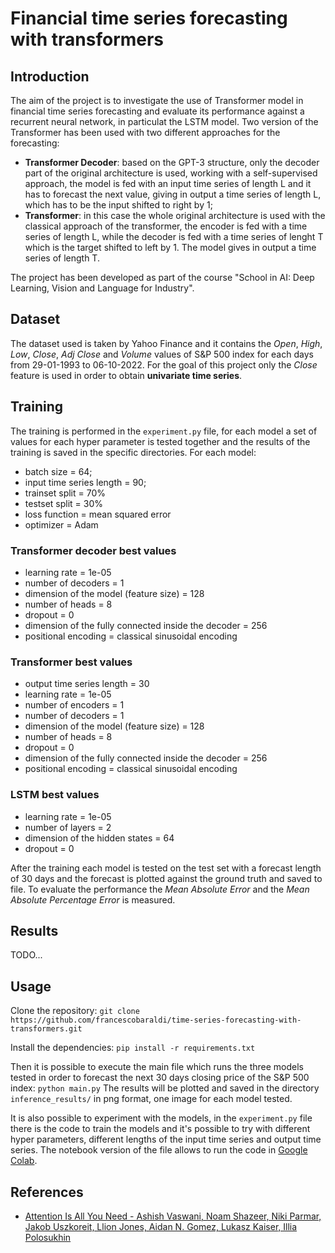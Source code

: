 # Financial time series forecasting with transformers

## Introduction

The aim of the project is to investigate the use of Transformer model in financial time series forecasting and evaluate its performance against a recurrent neural network, in particulat the LSTM model. Two version of the Transformer has been used with two different approaches for the forecasting:
- **Transformer Decoder**: based on the GPT-3 structure, only the decoder part of the original architecture is used, working with a self-supervised approach, the model is fed with an input time series of length L and it has to forecast the next value, giving in output a time series of length L, which has to be the input shifted to right by 1;
- **Transformer**: in this case the whole original architecture is used with the classical approach of the transformer, the encoder is fed with a time series of length L, while the decoder is fed with a time series of lenght T which is the target shifted to left by 1. The model gives in output a time series of length T.

The project has been developed as part of the course "School in AI: Deep Learning, Vision and Language for Industry".

## Dataset

The dataset used is taken by Yahoo Finance and it contains the *Open*, *High*, *Low*, *Close*, *Adj Close* and *Volume* values of S&P 500 index for each days from 29-01-1993 to 06-10-2022. For the goal of this project only the *Close* feature is used in order to obtain **univariate time series**.

## Training
The training is performed in the ```experiment.py``` file, for each model a set of values for each hyper parameter is tested together and the results of the training is saved in the specific directories.
For each model:
- batch size = 64;
- input time series length = 90;
- trainset split = 70%
- testset split = 30%
- loss function = mean squared error
- optimizer = Adam

### Transformer decoder best values
- learning rate = 1e-05
- number of decoders = 1
- dimension of the model (feature size) = 128
- number of heads = 8
- dropout = 0
- dimension of the fully connected inside the decoder = 256
- positional encoding = classical sinusoidal encoding
### Transformer best values
- output time series length = 30
- learning rate = 1e-05
- number of encoders = 1
- number of decoders = 1
- dimension of the model (feature size) = 128
- number of heads = 8
- dropout = 0
- dimension of the fully connected inside the decoder = 256
- positional encoding = classical sinusoidal encoding

### LSTM best values
- learning rate = 1e-05
- number of layers = 2
- dimension of the hidden states = 64
- dropout = 0

After the training each model is tested on the test set with a forecast length of 30 days and the forecast is plotted against the ground truth and saved to file.
To evaluate the performance the *Mean Absolute Error* and the *Mean Absolute Percentage Error* is measured.

## Results
TODO...

## Usage

Clone the repository:
```git clone https://github.com/francescobaraldi/time-series-forecasting-with-transformers.git```

Install the dependencies:
```pip install -r requirements.txt```

Then it is possible to execute the main file which runs the three models tested in order to forecast the next 30 days closing price of the S&P 500 index:
```python main.py```
The results will be plotted and saved in the directory ```inference_results/``` in png format, one image for each model tested.

It is also possible to experiment with the models, in the ```experiment.py``` file there is the code to train the models and it's possible to try with different hyper parameters, different lengths of the input time series and output time series. The notebook version of the file allows to run the code in [Google Colab](https://colab.research.google.com/).

## References

- [Attention Is All You Need - Ashish Vaswani, Noam Shazeer, Niki Parmar, Jakob Uszkoreit, Llion Jones, Aidan N. Gomez, Lukasz Kaiser, Illia Polosukhin](https://arxiv.org/abs/1706.03762)
